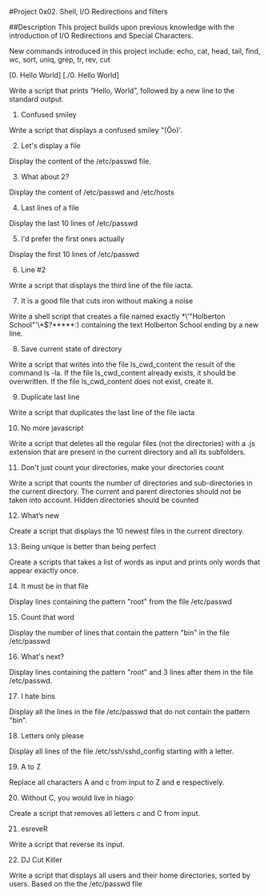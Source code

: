 #Project 0x02. Shell, I/O Redirections and filters 

##Description This project builds upon previous knowledge with the introduction of I/O Redirections and Special Characters.

New commands introduced in this project include: echo, cat, head, tail, find, wc, sort, uniq, grep, tr, rev, cut

[0. Hello World] [./0. Hello World]

Write a script that prints “Hello, World”, followed by a new line to the standard output.

1. Confused smiley

Write a script that displays a confused smiley "(Ôo)'.

2. Let's display a file

Display the content of the /etc/passwd file.

3. What about 2?

Display the content of /etc/passwd and /etc/hosts

4. Last lines of a file

Display the last 10 lines of /etc/passwd

5. I'd prefer the first ones actually

Display the first 10 lines of /etc/passwd

6. Line #2

Write a script that displays the third line of the file iacta.

7. It is a good file that cuts iron without making a noise

Write a shell script that creates a file named exactly \*\\'"Holberton School"\'\\*$\?\*\*\*\*\*:) containing the text Holberton School ending by a new line.

8. Save current state of directory

Write a script that writes into the file ls_cwd_content the result of the command ls -la. If the file ls_cwd_content already exists, it should be overwritten. If the file ls_cwd_content does not exist, create it.

9. Duplicate last line

Write a script that duplicates the last line of the file iacta

10. No more javascript

Write a script that deletes all the regular files (not the directories) with a .js extension that are present in the current directory and all its subfolders.

11. Don't just count your directories, make your directories count

Write a script that counts the number of directories and sub-directories in the current directory. The current and parent directories should not be taken into account. Hidden directories should be counted

12. What’s new

Create a script that displays the 10 newest files in the current directory.

13. Being unique is better than being perfect

Create a scripts that takes a list of words as input and prints only words that appear exactly once.

14. It must be in that file

Display lines containing the pattern "root" from the file /etc/passwd

15. Count that word

Display the number of lines that contain the pattern "bin" in the file /etc/passwd

16. What's next?

Display lines containing the pattern "root" and 3 lines after them in the file /etc/passwd.

17. I hate bins

Display all the lines in the file /etc/passwd that do not contain the pattern "bin".

18. Letters only please

Display all lines of the file /etc/ssh/sshd_config starting with a letter.

19. A to Z

Replace all characters A and c from input to Z and e respectively.

20. Without C, you would live in hiago

Create a script that removes all letters c and C from input.

21. esreveR

Write a script that reverse its input.

22. DJ Cut Killer

Write a script that displays all users and their home directories, sorted by users. Based on the the /etc/passwd file
